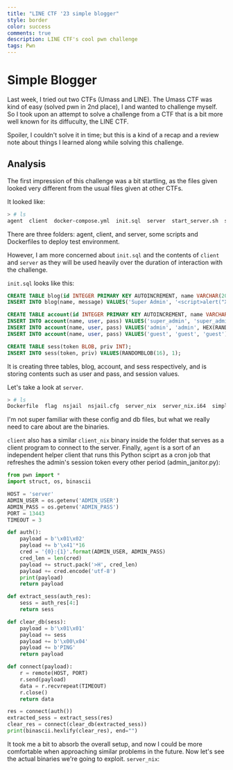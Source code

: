 ```yaml
---
title: "LINE CTF '23 simple blogger"
style: border
color: success
comments: true
description: LINE CTF's cool pwn challenge
tags: Pwn
---
```


# Simple Blogger

Last week, I tried out two CTFs (Umass and LINE). The Umass CTF was kind of easy (solved pwn in 2nd place), I and wanted to challenge myself. So I took upon an attempt to solve a challenge from a CTF that is a bit more well known for its diffuculty, the LINE CTF.

Spoiler, I couldn't solve it in time; but this is a kind of a recap and a review note about things I learned along while solving this challenge.

## Analysis

The first impression of this challenge was a bit startling, as the files given looked very different from the usual files given at other CTFs.

It looked like:
```bash
> # ls
agent  client  docker-compose.yml  init.sql  server  start_server.sh  stop_server.sh
```

There are three folders: agent, client, and server, some scripts and Dockerfiles to deploy test environment.

However, I am more concerned about ```init.sql``` and the contents of ```client``` and ```server``` as they will be used heavily over the duration of interaction with the challenge.

```init.sql``` looks like this:
```sql
CREATE TABLE blog(id INTEGER PRIMARY KEY AUTOINCREMENT, name VARCHAR(20), message VARCHAR(500));
INSERT INTO blog(name, message) VALUES('Super Admin', '<script>alert("XSS")</script>');

CREATE TABLE account(id INTEGER PRIMARY KEY AUTOINCREMENT, name VARCHAR(20), user VARCHAR(20), pass VARCHAR(20));
INSERT INTO account(name, user, pass) VALUES('super_admin', 'super_admin', HEX(RANDOMBLOB(16)));
INSERT INTO account(name, user, pass) VALUES('admin', 'admin', HEX(RANDOMBLOB(16)));
INSERT INTO account(name, user, pass) VALUES('guest', 'guest', 'guest');

CREATE TABLE sess(token BLOB, priv INT);
INSERT INTO sess(token, priv) VALUES(RANDOMBLOB(16), 1);
```

It is creating three tables, blog, account, and sess respectively, and is storing contents such as user and pass, and session values.

Let's take a look at ```server```.
```bash
> # ls
Dockerfile  flag  nsjail  nsjail.cfg  server_nix  server_nix.i64  simple_blogger.db
```

I'm not super familiar with these config and db files, but what we really need to care about are the binaries.

```client``` also has a similar ```client_nix``` binary inside the folder that serves as a client program to connect to the server.
Finally, ```agent``` is a sort of an independent helper client that runs this Python sciprt as a cron job that refreshes the admin's session token every other period (admin_janitor.py):
```python
from pwn import *
import struct, os, binascii

HOST = 'server'
ADMIN_USER = os.getenv('ADMIN_USER')
ADMIN_PASS = os.getenv('ADMIN_PASS')
PORT = 13443
TIMEOUT = 3

def auth():
    payload = b'\x01\x02'
    payload += b'\x41'*16
    cred = '{0}:{1}'.format(ADMIN_USER, ADMIN_PASS)
    cred_len = len(cred)
    payload += struct.pack('>H', cred_len)
    payload += cred.encode('utf-8')
    print(payload)
    return payload

def extract_sess(auth_res):
    sess = auth_res[4:]
    return sess

def clear_db(sess):
    payload = b'\x01\x01'
    payload += sess
    payload += b'\x00\x04'
    payload += b'PING'
    return payload

def connect(payload):
    r = remote(HOST, PORT)
    r.send(payload)
    data = r.recvrepeat(TIMEOUT)
    r.close()
    return data

res = connect(auth())
extracted_sess = extract_sess(res)
clear_res = connect(clear_db(extracted_sess))
print(binascii.hexlify(clear_res), end="")
```

It took me a bit to absorb the overall setup, and now I could be more comfortable when approaching similar problems in the future.
Now let's see the actual binaries we're going to exploit.
```server_nix```:
```c

